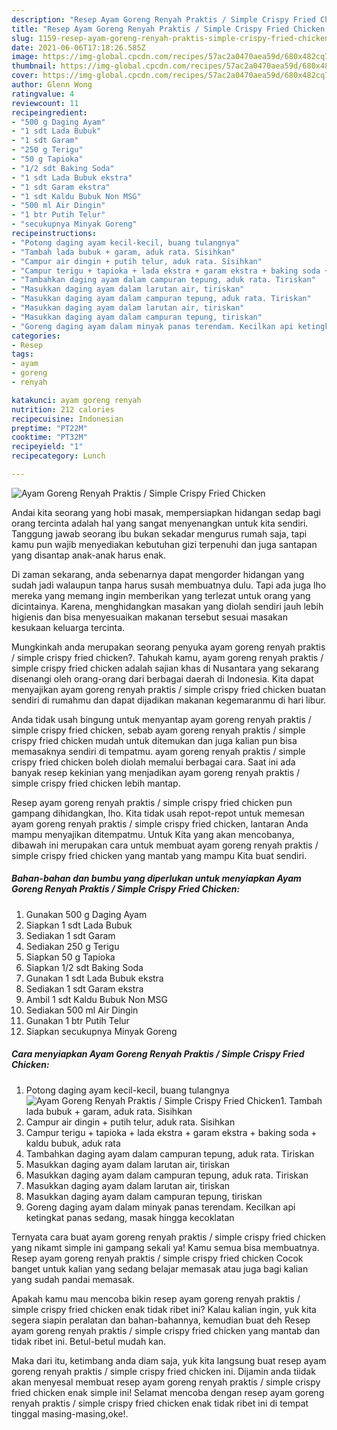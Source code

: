 ```yaml
---
description: "Resep Ayam Goreng Renyah Praktis / Simple Crispy Fried Chicken Sederhana Untuk Jualan"
title: "Resep Ayam Goreng Renyah Praktis / Simple Crispy Fried Chicken Sederhana Untuk Jualan"
slug: 1159-resep-ayam-goreng-renyah-praktis-simple-crispy-fried-chicken-sederhana-untuk-jualan
date: 2021-06-06T17:18:26.585Z
image: https://img-global.cpcdn.com/recipes/57ac2a0470aea59d/680x482cq70/ayam-goreng-renyah-praktis-simple-crispy-fried-chicken-foto-resep-utama.jpg
thumbnail: https://img-global.cpcdn.com/recipes/57ac2a0470aea59d/680x482cq70/ayam-goreng-renyah-praktis-simple-crispy-fried-chicken-foto-resep-utama.jpg
cover: https://img-global.cpcdn.com/recipes/57ac2a0470aea59d/680x482cq70/ayam-goreng-renyah-praktis-simple-crispy-fried-chicken-foto-resep-utama.jpg
author: Glenn Wong
ratingvalue: 4
reviewcount: 11
recipeingredient:
- "500 g Daging Ayam"
- "1 sdt Lada Bubuk"
- "1 sdt Garam"
- "250 g Terigu"
- "50 g Tapioka"
- "1/2 sdt Baking Soda"
- "1 sdt Lada Bubuk ekstra"
- "1 sdt Garam ekstra"
- "1 sdt Kaldu Bubuk Non MSG"
- "500 ml Air Dingin"
- "1 btr Putih Telur"
- "secukupnya Minyak Goreng"
recipeinstructions:
- "Potong daging ayam kecil-kecil, buang tulangnya"
- "Tambah lada bubuk + garam, aduk rata. Sisihkan"
- "Campur air dingin + putih telur, aduk rata. Sisihkan"
- "Campur terigu + tapioka + lada ekstra + garam ekstra + baking soda + kaldu bubuk, aduk rata"
- "Tambahkan daging ayam dalam campuran tepung, aduk rata. Tiriskan"
- "Masukkan daging ayam dalam larutan air, tiriskan"
- "Masukkan daging ayam dalam campuran tepung, aduk rata. Tiriskan"
- "Masukkan daging ayam dalam larutan air, tiriskan"
- "Masukkan daging ayam dalam campuran tepung, tiriskan"
- "Goreng daging ayam dalam minyak panas terendam. Kecilkan api ketingkat panas sedang, masak hingga kecoklatan"
categories:
- Resep
tags:
- ayam
- goreng
- renyah

katakunci: ayam goreng renyah 
nutrition: 212 calories
recipecuisine: Indonesian
preptime: "PT22M"
cooktime: "PT32M"
recipeyield: "1"
recipecategory: Lunch

---
```



![Ayam Goreng Renyah Praktis / Simple Crispy Fried Chicken](https://img-global.cpcdn.com/recipes/57ac2a0470aea59d/680x482cq70/ayam-goreng-renyah-praktis-simple-crispy-fried-chicken-foto-resep-utama.jpg)

Andai kita seorang yang hobi masak, mempersiapkan hidangan sedap bagi orang tercinta adalah hal yang sangat menyenangkan untuk kita sendiri. Tanggung jawab seorang ibu bukan sekadar mengurus rumah saja, tapi kamu pun wajib menyediakan kebutuhan gizi terpenuhi dan juga santapan yang disantap anak-anak harus enak.

Di zaman  sekarang, anda sebenarnya dapat mengorder hidangan yang sudah jadi walaupun tanpa harus susah membuatnya dulu. Tapi ada juga lho mereka yang memang ingin memberikan yang terlezat untuk orang yang dicintainya. Karena, menghidangkan masakan yang diolah sendiri jauh lebih higienis dan bisa menyesuaikan makanan tersebut sesuai masakan kesukaan keluarga tercinta. 



Mungkinkah anda merupakan seorang penyuka ayam goreng renyah praktis / simple crispy fried chicken?. Tahukah kamu, ayam goreng renyah praktis / simple crispy fried chicken adalah sajian khas di Nusantara yang sekarang disenangi oleh orang-orang dari berbagai daerah di Indonesia. Kita dapat menyajikan ayam goreng renyah praktis / simple crispy fried chicken buatan sendiri di rumahmu dan dapat dijadikan makanan kegemaranmu di hari libur.

Anda tidak usah bingung untuk menyantap ayam goreng renyah praktis / simple crispy fried chicken, sebab ayam goreng renyah praktis / simple crispy fried chicken mudah untuk ditemukan dan juga kalian pun bisa memasaknya sendiri di tempatmu. ayam goreng renyah praktis / simple crispy fried chicken boleh diolah memalui berbagai cara. Saat ini ada banyak resep kekinian yang menjadikan ayam goreng renyah praktis / simple crispy fried chicken lebih mantap.

Resep ayam goreng renyah praktis / simple crispy fried chicken pun gampang dihidangkan, lho. Kita tidak usah repot-repot untuk memesan ayam goreng renyah praktis / simple crispy fried chicken, lantaran Anda mampu menyajikan ditempatmu. Untuk Kita yang akan mencobanya, dibawah ini merupakan cara untuk membuat ayam goreng renyah praktis / simple crispy fried chicken yang mantab yang mampu Kita buat sendiri.

<!--inarticleads1-->

##### Bahan-bahan dan bumbu yang diperlukan untuk menyiapkan Ayam Goreng Renyah Praktis / Simple Crispy Fried Chicken:

1. Gunakan 500 g Daging Ayam
1. Siapkan 1 sdt Lada Bubuk
1. Sediakan 1 sdt Garam
1. Sediakan 250 g Terigu
1. Siapkan 50 g Tapioka
1. Siapkan 1/2 sdt Baking Soda
1. Gunakan 1 sdt Lada Bubuk ekstra
1. Sediakan 1 sdt Garam ekstra
1. Ambil 1 sdt Kaldu Bubuk Non MSG
1. Sediakan 500 ml Air Dingin
1. Gunakan 1 btr Putih Telur
1. Siapkan secukupnya Minyak Goreng




<!--inarticleads2-->

##### Cara menyiapkan Ayam Goreng Renyah Praktis / Simple Crispy Fried Chicken:

1. Potong daging ayam kecil-kecil, buang tulangnya
<img src="https://img-global.cpcdn.com/steps/1d38b3839cd71e81/160x128cq70/ayam-goreng-renyah-praktis-simple-crispy-fried-chicken-langkah-memasak-1-foto.jpg" alt="Ayam Goreng Renyah Praktis / Simple Crispy Fried Chicken">1. Tambah lada bubuk + garam, aduk rata. Sisihkan
1. Campur air dingin + putih telur, aduk rata. Sisihkan
1. Campur terigu + tapioka + lada ekstra + garam ekstra + baking soda + kaldu bubuk, aduk rata
1. Tambahkan daging ayam dalam campuran tepung, aduk rata. Tiriskan
1. Masukkan daging ayam dalam larutan air, tiriskan
1. Masukkan daging ayam dalam campuran tepung, aduk rata. Tiriskan
1. Masukkan daging ayam dalam larutan air, tiriskan
1. Masukkan daging ayam dalam campuran tepung, tiriskan
1. Goreng daging ayam dalam minyak panas terendam. Kecilkan api ketingkat panas sedang, masak hingga kecoklatan




Ternyata cara buat ayam goreng renyah praktis / simple crispy fried chicken yang nikamt simple ini gampang sekali ya! Kamu semua bisa membuatnya. Resep ayam goreng renyah praktis / simple crispy fried chicken Cocok banget untuk kalian yang sedang belajar memasak atau juga bagi kalian yang sudah pandai memasak.

Apakah kamu mau mencoba bikin resep ayam goreng renyah praktis / simple crispy fried chicken enak tidak ribet ini? Kalau kalian ingin, yuk kita segera siapin peralatan dan bahan-bahannya, kemudian buat deh Resep ayam goreng renyah praktis / simple crispy fried chicken yang mantab dan tidak ribet ini. Betul-betul mudah kan. 

Maka dari itu, ketimbang anda diam saja, yuk kita langsung buat resep ayam goreng renyah praktis / simple crispy fried chicken ini. Dijamin anda tiidak akan menyesal membuat resep ayam goreng renyah praktis / simple crispy fried chicken enak simple ini! Selamat mencoba dengan resep ayam goreng renyah praktis / simple crispy fried chicken enak tidak ribet ini di tempat tinggal masing-masing,oke!.

